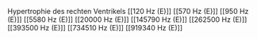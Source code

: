Hypertrophie des rechten Ventrikels
[[120 Hz (E)]]
[[570 Hz (E)]]
[[950 Hz (E)]]
[[5580 Hz (E)]]
[[20000 Hz (E)]]
[[145790 Hz (E)]]
[[262500 Hz (E)]]
[[393500 Hz (E)]]
[[734510 Hz (E)]]
[[919340 Hz (E)]]
